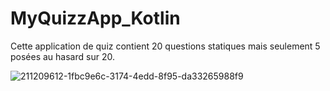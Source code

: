 # MyQuizzApp_Kotlin

Cette application de quiz contient 20 questions statiques mais seulement 5 posées au hasard sur 20.

![211209612-1fbc9e6c-3174-4edd-8f95-da33265988f9](https://github.com/ilierrazi00/MyQuizzApp_Kotlin/assets/94292513/b514f0dd-cebe-4325-a6a8-c5ca7cb60ded)


